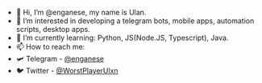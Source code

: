 - 👋 Hi, I’m @enganese, my name is Ulan.
- 👀 I’m interested in developing a telegram bots, mobile apps, automation scripts, desktop apps.
- 🌱 I’m currently learning: Python, JS(Node.JS, Typescript), Java.
- 📫 How to reach me: 
- 🛩️ Telegram - [@enganese](https://t.me/enganese)
- 🐦 Twitter - [@WorstPlayerUlxn](https://twitter.com/WorstPlayerUlxn)
